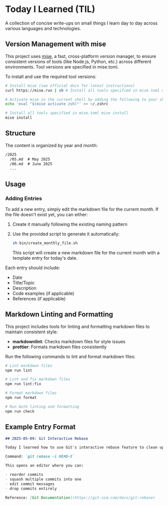 # Today I Learned (TIL)

A collection of concise write-ups on small things I learn day to day across various languages and technologies.

## Version Management with mise

This project uses [mise](https://mise.jdx.dev/), a fast, cross-platform version manager, to ensure consistent versions
of tools (like Node.js, Python, etc.) across different environments. Tool versions are specified in mise.toml.

To install and use the required tool versions:

```sh
# Install mise (see official docs for latest instructions)
curl https://mise.run | sh # Install all tools specified in mise.toml mise install

# Activate mise in the current shell by adding the following to your shell configuration file
echo 'eval "$(mise activate zsh)"' >> ~/.zshrc

# Install all tools specified in mise.toml mise install
mise install
```

## Structure

The content is organized by year and month:

```txt
/2025
  /05.md  # May 2025
  /06.md  # June 2025
  ...
```

## Usage

### Adding Entries

To add a new entry, simply edit the markdown file for the current month. If the file doesn't exist yet, you can either:

1. Create it manually following the existing naming pattern
2. Use the provided script to generate it automatically:

   ```sh
   sh bin/create_monthly_file.sh
   ```

   This script will create a new markdown file for the current month with a template entry for today's date.

Each entry should include:

- Date
- Title/Topic
- Description
- Code examples (if applicable)
- References (if applicable)

## Markdown Linting and Formatting

This project includes tools for linting and formatting markdown files to maintain consistent style:

- **markdownlint**: Checks markdown files for style issues
- **prettier**: Formats markdown files consistently

Run the following commands to lint and format markdown files:

```bash
# Lint markdown files
npm run lint

# Lint and fix markdown files
npm run lint:fix

# Format markdown files
npm run format

# Run both linting and formatting
npm run check
```

## Example Entry Format

```markdown
## 2025-05-09: Git Interactive Rebase

Today I learned how to use Git's interactive rebase feature to clean up my commit history before pushing.

Command: `git rebase -i HEAD~3`

This opens an editor where you can:

- reorder commits
- squash multiple commits into one
- edit commit messages
- drop commits entirely

Reference: [Git Documentation](https://git-scm.com/docs/git-rebase)
```
